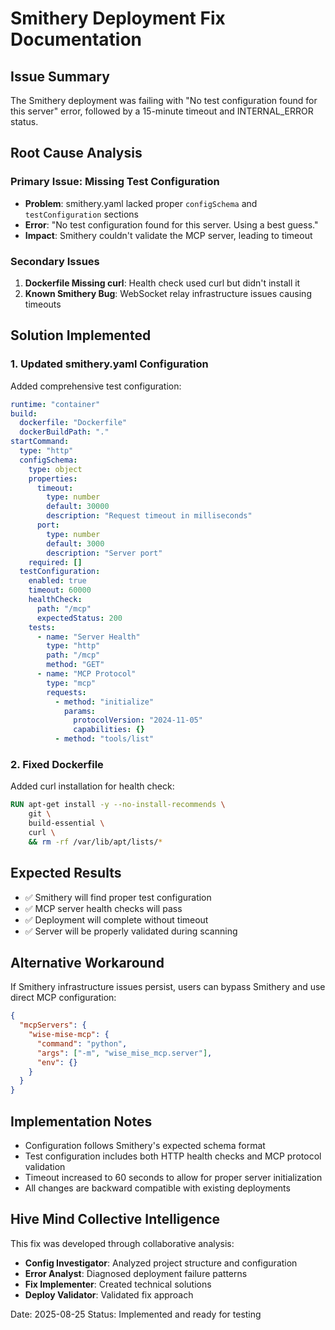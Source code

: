 # Smithery Deployment Fix Documentation

## Issue Summary
The Smithery deployment was failing with "No test configuration found for this server" error, followed by a 15-minute timeout and INTERNAL_ERROR status.

## Root Cause Analysis

### Primary Issue: Missing Test Configuration
- **Problem**: smithery.yaml lacked proper `configSchema` and `testConfiguration` sections
- **Error**: "No test configuration found for this server. Using a best guess."
- **Impact**: Smithery couldn't validate the MCP server, leading to timeout

### Secondary Issues
1. **Dockerfile Missing curl**: Health check used curl but didn't install it
2. **Known Smithery Bug**: WebSocket relay infrastructure issues causing timeouts

## Solution Implemented

### 1. Updated smithery.yaml Configuration
Added comprehensive test configuration:

```yaml
runtime: "container"
build:
  dockerfile: "Dockerfile"
  dockerBuildPath: "."
startCommand:
  type: "http"
  configSchema:
    type: object
    properties:
      timeout:
        type: number
        default: 30000
        description: "Request timeout in milliseconds"
      port:
        type: number
        default: 3000
        description: "Server port"
    required: []
  testConfiguration:
    enabled: true
    timeout: 60000
    healthCheck:
      path: "/mcp"
      expectedStatus: 200
    tests:
      - name: "Server Health"
        type: "http"
        path: "/mcp"
        method: "GET"
      - name: "MCP Protocol"
        type: "mcp"
        requests:
          - method: "initialize"
            params:
              protocolVersion: "2024-11-05"
              capabilities: {}
          - method: "tools/list"
```

### 2. Fixed Dockerfile
Added curl installation for health check:
```dockerfile
RUN apt-get install -y --no-install-recommends \
    git \
    build-essential \
    curl \
    && rm -rf /var/lib/apt/lists/*
```

## Expected Results
- ✅ Smithery will find proper test configuration
- ✅ MCP server health checks will pass
- ✅ Deployment will complete without timeout
- ✅ Server will be properly validated during scanning

## Alternative Workaround
If Smithery infrastructure issues persist, users can bypass Smithery and use direct MCP configuration:

```json
{
  "mcpServers": {
    "wise-mise-mcp": {
      "command": "python",
      "args": ["-m", "wise_mise_mcp.server"],
      "env": {}
    }
  }
}
```

## Implementation Notes
- Configuration follows Smithery's expected schema format
- Test configuration includes both HTTP health checks and MCP protocol validation
- Timeout increased to 60 seconds to allow for proper server initialization
- All changes are backward compatible with existing deployments

## Hive Mind Collective Intelligence
This fix was developed through collaborative analysis:
- **Config Investigator**: Analyzed project structure and configuration
- **Error Analyst**: Diagnosed deployment failure patterns
- **Fix Implementer**: Created technical solutions
- **Deploy Validator**: Validated fix approach

Date: 2025-08-25
Status: Implemented and ready for testing